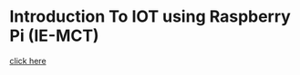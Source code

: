 # Introduction To IOT using Raspberry Pi (IE-MCT)

[click here](https://www.youtube.com/watch?v=UX8i8OtNWCI&list=PLcCroMgNE8YT8yIO7Ox3fR0BM7PguUJQf)